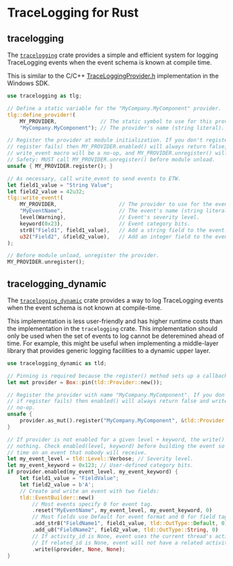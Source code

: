 # TraceLogging for Rust

## tracelogging

The [`tracelogging`](tracelogging) crate provides a simple and efficient system for
logging TraceLogging events when the event schema is known at compile time.

This is similar to the C/C++
[TraceLoggingProvider.h](https://docs.microsoft.com/windows/win32/api/traceloggingprovider/)
implementation in the Windows SDK.

```rust
use tracelogging as tlg;

// Define a static variable for the "MyCompany.MyComponent" provider.
tlg::define_provider!(
    MY_PROVIDER,              // The static symbol to use for this provider.
    "MyCompany.MyComponent"); // The provider's name (string literal).

// Register the provider at module initialization. If you don't register (or if
// register fails) then MY_PROVIDER.enabled() will always return false, the
// write_event macro will be a no-op, and MY_PROVIDER.unregister() will be a no-op.
// Safety: MUST call MY_PROVIDER.unregister() before module unload.
unsafe { MY_PROVIDER.register(); }

// As necessary, call write_event to send events to ETW.
let field1_value = "String Value";
let field2_value = 42u32;
tlg::write_event!(
    MY_PROVIDER,                    // The provider to use for the event.
    "MyEventName",                  // The event's name (string literal).
    level(Warning),                 // Event's severity level.
    keyword(0x23),                  // Event category bits.
    str8("Field1", field1_value),   // Add a string field to the event.
    u32("Field2", &field2_value),   // Add an integer field to the event.
);

// Before module unload, unregister the provider.
MY_PROVIDER.unregister();
```

## tracelogging_dynamic

The [`tracelogging_dynamic`](tracelogging_dynamic) crate provides a way to log
TraceLogging events when the event schema is not known at compile-time.

This implementation is less user-friendly and has higher runtime costs than the
implementation in the `tracelogging` crate. This implementation should only be used
when the set of events to log cannot be deteremined ahead of time. For example, this
might be useful when implementing a middle-layer library that provides generic logging
facilities to a dynamic upper layer.

```rust
use tracelogging_dynamic as tld;

// Pinning is required because the register() method sets up a callback with ETW.
let mut provider = Box::pin(tld::Provider::new());

// Register the provider with name "MyCompany.MyComponent". If you don't register (or
// if register fails) then enabled() will always return false and write() will be a
// no-op.
unsafe {
    provider.as_mut().register("MyCompany.MyComponent", &tld::Provider::options());
}

// If provider is not enabled for a given level + keyword, the write() call will do
// nothing. Check enabled(level, keyword) before building the event so we don't waste
// time on an event that nobody will receive.
let my_event_level = tld::Level::Verbose; // Severity level.
let my_event_keyword = 0x123; // User-defined category bits.
if provider.enabled(my_event_level, my_event_keyword) {
    let field1_value = "FieldValue";
    let field2_value = b'A';
    // Create and write an event with two fields:
    tld::EventBuilder::new()
        // Most events specify 0 for event tag.
        .reset("MyEventName", my_event_level, my_event_keyword, 0)
        // Most fields use Default for event format and 0 for field tag.
        .add_str8("FieldName1", field1_value, tld::OutType::Default, 0)
        .add_u8("FieldName2", field2_value, tld::OutType::String, 0)
        // If activity_id is None, event uses the current thread's activity.
        // If related_id is None, event will not have a related activity.
        .write(&provider, None, None);
}
```
